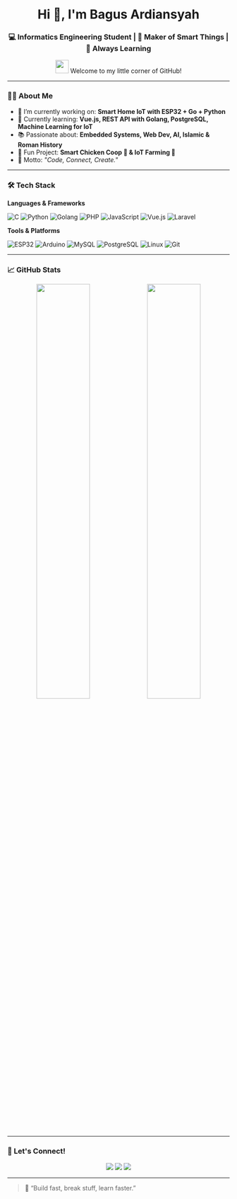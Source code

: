 <h1 align="center">Hi 👋, I'm Bagus Ardiansyah</h1>
<h3 align="center">💻 Informatics Engineering Student | 🔧 Maker of Smart Things | 🌱 Always Learning</h3>

<p align="center">
  <img src="https://media.giphy.com/media/hvRJCLFzcasrR4ia7z/giphy.gif" width="30"/> 
  Welcome to my little corner of GitHub!
</p>

---

### 👨‍💻 About Me

- 🔭 I’m currently working on: **Smart Home IoT with ESP32 + Go + Python**
- 🌱 Currently learning: **Vue.js, REST API with Golang, PostgreSQL, Machine Learning for IoT**
- 📚 Passionate about: **Embedded Systems, Web Dev, AI, Islamic & Roman History**
- 📖 Fun Project: **Smart Chicken Coop 🐔 & IoT Farming 🌾**
- 🧠 Motto: *"Code, Connect, Create."*

---

### 🛠️ Tech Stack

**Languages & Frameworks**
  
![C](https://img.shields.io/badge/C-00599C?style=flat&logo=c&logoColor=white)
![Python](https://img.shields.io/badge/Python-3776AB?style=flat&logo=python&logoColor=white)
![Golang](https://img.shields.io/badge/Go-00ADD8?style=flat&logo=go&logoColor=white)
![PHP](https://img.shields.io/badge/PHP-777BB4?style=flat&logo=php&logoColor=white)
![JavaScript](https://img.shields.io/badge/JavaScript-F7DF1E?style=flat&logo=javascript&logoColor=black)
![Vue.js](https://img.shields.io/badge/Vue.js-35495E?style=flat&logo=vue.js&logoColor=4FC08D)
![Laravel](https://img.shields.io/badge/Laravel-F05340?style=flat&logo=laravel&logoColor=white)

**Tools & Platforms**

![ESP32](https://img.shields.io/badge/ESP32-000000?style=flat&logo=espressif&logoColor=white)
![Arduino](https://img.shields.io/badge/Arduino-00979D?style=flat&logo=arduino&logoColor=white)
![MySQL](https://img.shields.io/badge/MySQL-4479A1?style=flat&logo=mysql&logoColor=white)
![PostgreSQL](https://img.shields.io/badge/PostgreSQL-336791?style=flat&logo=postgresql&logoColor=white)
![Linux](https://img.shields.io/badge/Linux-FCC624?style=flat&logo=linux&logoColor=black)
![Git](https://img.shields.io/badge/Git-F05032?style=flat&logo=git&logoColor=white)

---

### 📈 GitHub Stats

<p align="center">
  <img src="https://github-readme-stats.vercel.app/api?username=BagusA23&show_icons=true&theme=radical" width="49%">
  <img src="https://github-readme-streak-stats.herokuapp.com/?user=BagusA23&theme=radical" width="49%">
</p>

---

### 🔗 Let's Connect!

<p align="center">
  <a href="https://www.linkedin.com/in/bagus-ardiansyah23/"><img src="https://img.shields.io/badge/LinkedIn-blue?style=flat&logo=linkedin&logoColor=white"/></a>
  <a href="mailto:bagus@example.com"><img src="https://img.shields.io/badge/Gmail-D14836?style=flat&logo=gmail&logoColor=white"/></a>
  <a href="https://github.com/BagusA23"><img src="https://img.shields.io/badge/GitHub-100000?style=flat&logo=github&logoColor=white"/></a>
</p>

---

> 🚀 “Build fast, break stuff, learn faster.”

